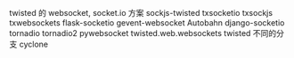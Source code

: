 twisted 的 websocket, socket.io 方案
sockjs-twisted
txsocketio
txsockjs
txwebsockets
flask-socketio
gevent-websocket
Autobahn
django-socketio
tornadio
tornadio2
pywebsocket
twisted.web.websockets  twisted 不同的分支
cyclone
